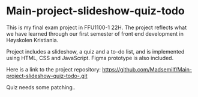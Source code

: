 # Main-project-slideshow-quiz-todo

This is my final exam project in FFU1100-1 22H. 
The project reflects what we have learned through our first semester of front end development in Høyskolen Kristiania.

Project includes a slideshow, a quiz and a to-do list, and is implemented using HTML, CSS and JavaScript.
Figma prototype is also included.

Here is a link to the project repository: https://github.com/Madsemilf/Main-project-slideshow-quiz-todo-.git

Quiz needs some patching..
